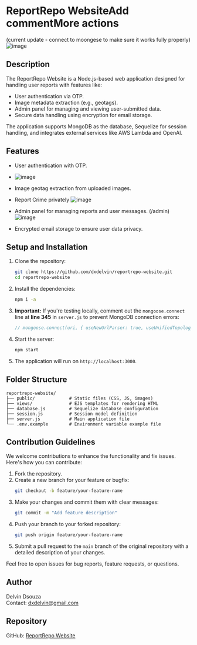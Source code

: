 # ReportRepo WebsiteAdd commentMore actions
(current update - connect to moongese to make sure it works fully properly)
![image](https://github.com/user-attachments/assets/fdd861d9-8e2a-41bc-aadc-d1b63920f954)

## Description
The ReportRepo Website is a Node.js-based web application designed for handling user reports with features like:
- User authentication via OTP.
- Image metadata extraction (e.g., geotags).
- Admin panel for managing and viewing user-submitted data.
- Secure data handling using encryption for email storage.

The application supports MongoDB as the database, Sequelize for session handling, and integrates external services like AWS Lambda and OpenAI.

## Features
- User authentication with OTP.
- ![image](https://github.com/user-attachments/assets/de44351b-51ae-4818-8521-a8210237855d)

- Image geotag extraction from uploaded images.
- Report Crime privately
![image](https://github.com/user-attachments/assets/6ade650a-42eb-4fb4-8f40-43620da28ef0)

- Admin panel for managing reports and user messages. (/admin) 
  ![image](https://github.com/user-attachments/assets/5c3cced7-4a6f-4129-990b-f7daa5de4fe3)

- Encrypted email storage to ensure user data privacy.

## Setup and Installation

1. Clone the repository:
   ```bash
   git clone https://github.com/dxdelvin/reportrepo-website.git
   cd reportrepo-website
   ```

2. Install the dependencies:
   ```bash
   npm i -a
   ```

3. **Important:** If you're testing locally, comment out the `mongoose.connect` line at **line 345** in `server.js` to prevent MongoDB connection errors:
   ```js
   // mongoose.connect(uri, { useNewUrlParser: true, useUnifiedTopology: true });
   ```

4. Start the server:
   ```bash
   npm start
   ```

6. The application will run on `http://localhost:3000`.

## Folder Structure
```
reportrepo-website/
├── public/             # Static files (CSS, JS, images)
├── views/              # EJS templates for rendering HTML
├── database.js         # Sequelize database configuration
├── session.js          # Session model definition
├── server.js           # Main application file
└── .env.example        # Environment variable example file
```

## Contribution Guidelines
We welcome contributions to enhance the functionality and fix issues. Here's how you can contribute:

1. Fork the repository.
2. Create a new branch for your feature or bugfix:
   ```bash
   git checkout -b feature/your-feature-name
   ```
3. Make your changes and commit them with clear messages:
   ```bash
   git commit -m "Add feature description"
   ```
4. Push your branch to your forked repository:
   ```bash
   git push origin feature/your-feature-name
   ```
5. Submit a pull request to the `main` branch of the original repository with a detailed description of your changes.

Feel free to open issues for bug reports, feature requests, or questions.

## Author
Delvin Dsouza  
Contact: [dxdelvin@gmail.com](mailto:dxdelvin@gmail.com)

## Repository
GitHub: [ReportRepo Website](https://github.com/dxdelvin/reportrepo-website)
